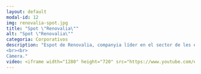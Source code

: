 ```yaml
---
layout: default
modal-id: 12
img: renovalia-spot.jpg
title: "Spot \"Renovalia\""
alt: "Spot \"Renovalia\""
categoria: Corporativos
description: "Espot de Renovalia, companyia líder en el sector de les energies renovables.
<br><br>
Càmera."
video: <iframe width="1280" height="720" src="https://www.youtube.com/embed/1SCBynvJ-UY" title="YouTube video player" frameborder="0" allow="accelerometer; autoplay; clipboard-write; encrypted-media; gyroscope; picture-in-picture" allowfullscreen></iframe>
---
```

